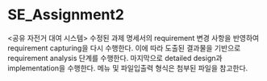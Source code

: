 # SE_Assignment2
<공유 자전거 대여 시스템>
수정된 과제 명세서의 requirement 변경 사항을 반영하여 requirement capturing을 다시 수행한다. 
이에 따라 도출된 결과물을 기반으로 requirement analysis 단계를 수행한다.
마지막으로 detailed design과 implementation을 수행한다. 메뉴 및 파일입출력 형식은 첨부된 파일을 참고한다.
